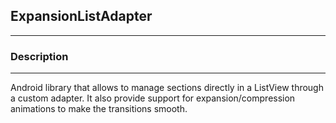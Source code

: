 ## ExpansionListAdapter
---

### Description
---

Android library that allows to manage sections directly in a ListView through a custom adapter.
It also provide support for expansion/compression animations to make the transitions smooth.
